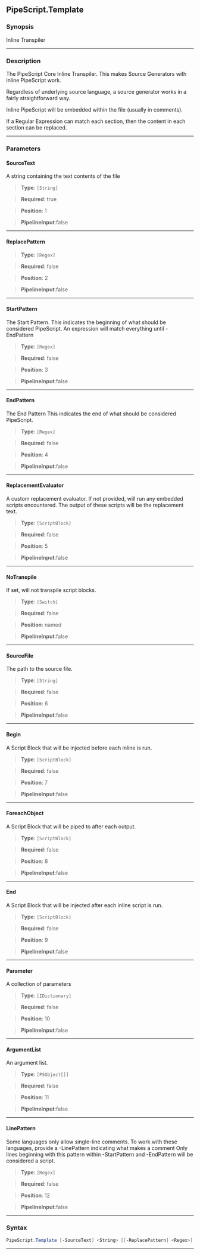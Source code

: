 PipeScript.Template
-------------------
### Synopsis
Inline Transpiler

---
### Description

The PipeScript Core Inline Transpiler.  This makes Source Generators with inline PipeScript work.

Regardless of underlying source language, a source generator works in a fairly straightforward way.

Inline PipeScript will be embedded within the file (usually in comments).

If a Regular Expression can match each section, then the content in each section can be replaced.

---
### Parameters
#### **SourceText**

A string containing the text contents of the file



> **Type**: ```[String]```

> **Required**: true

> **Position**: 1

> **PipelineInput**:false



---
#### **ReplacePattern**

> **Type**: ```[Regex]```

> **Required**: false

> **Position**: 2

> **PipelineInput**:false



---
#### **StartPattern**

The Start Pattern.
This indicates the beginning of what should be considered PipeScript.
An expression will match everything until -EndPattern



> **Type**: ```[Regex]```

> **Required**: false

> **Position**: 3

> **PipelineInput**:false



---
#### **EndPattern**

The End Pattern
This indicates the end of what should be considered PipeScript.



> **Type**: ```[Regex]```

> **Required**: false

> **Position**: 4

> **PipelineInput**:false



---
#### **ReplacementEvaluator**

A custom replacement evaluator.
If not provided, will run any embedded scripts encountered. 
The output of these scripts will be the replacement text.



> **Type**: ```[ScriptBlock]```

> **Required**: false

> **Position**: 5

> **PipelineInput**:false



---
#### **NoTranspile**

If set, will not transpile script blocks.



> **Type**: ```[Switch]```

> **Required**: false

> **Position**: named

> **PipelineInput**:false



---
#### **SourceFile**

The path to the source file.



> **Type**: ```[String]```

> **Required**: false

> **Position**: 6

> **PipelineInput**:false



---
#### **Begin**

A Script Block that will be injected before each inline is run.



> **Type**: ```[ScriptBlock]```

> **Required**: false

> **Position**: 7

> **PipelineInput**:false



---
#### **ForeachObject**

A Script Block that will be piped to after each output.



> **Type**: ```[ScriptBlock]```

> **Required**: false

> **Position**: 8

> **PipelineInput**:false



---
#### **End**

A Script Block that will be injected after each inline script is run.



> **Type**: ```[ScriptBlock]```

> **Required**: false

> **Position**: 9

> **PipelineInput**:false



---
#### **Parameter**

A collection of parameters



> **Type**: ```[IDictionary]```

> **Required**: false

> **Position**: 10

> **PipelineInput**:false



---
#### **ArgumentList**

An argument list.



> **Type**: ```[PSObject[]]```

> **Required**: false

> **Position**: 11

> **PipelineInput**:false



---
#### **LinePattern**

Some languages only allow single-line comments.
To work with these languages, provide a -LinePattern indicating what makes a comment
Only lines beginning with this pattern within -StartPattern and -EndPattern will be considered a script.



> **Type**: ```[Regex]```

> **Required**: false

> **Position**: 12

> **PipelineInput**:false



---
### Syntax
```PowerShell
PipeScript.Template [-SourceText] <String> [[-ReplacePattern] <Regex>] [[-StartPattern] <Regex>] [[-EndPattern] <Regex>] [[-ReplacementEvaluator] <ScriptBlock>] [-NoTranspile] [[-SourceFile] <String>] [[-Begin] <ScriptBlock>] [[-ForeachObject] <ScriptBlock>] [[-End] <ScriptBlock>] [[-Parameter] <IDictionary>] [[-ArgumentList] <PSObject[]>] [[-LinePattern] <Regex>] [<CommonParameters>]
```
---

